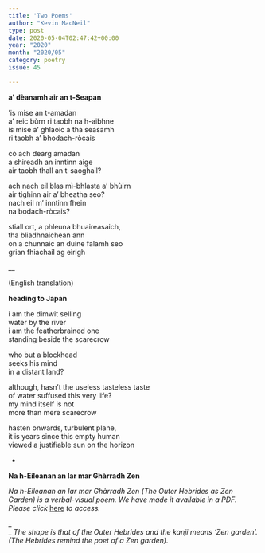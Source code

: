 ```yaml
---
title: 'Two Poems'
author: "Kevin MacNeil"
type: post
date: 2020-05-04T02:47:42+00:00
year: "2020"
month: "2020/05"
category: poetry
issue: 45

---
```

**a’ dèanamh air an t-Seapan**

’is mise an t-amadan  
a’ reic bùrn ri taobh na h-aibhne  
is mise a’ ghlaoic a tha seasamh  
ri taobh a’ bhodach-ròcais

cò ach dearg amadan  
a shireadh an inntinn aige  
air taobh thall an t-saoghail?

ach nach eil blas mì-bhlasta a’ bhùirn  
air tighinn air a’ bheatha seo?  
nach eil m’ inntinn fhein  
na bodach-ròcais?

stiall ort, a phleuna bhuaireasaich,  
tha bliadhnaichean ann  
on a chunnaic an duine falamh seo  
grian fhiachail ag eirigh

__

(English translation)

**heading to Japan**

i am the dimwit selling  
water by the river  
i am the featherbrained one  
standing beside the scarecrow

who but a blockhead  
seeks his mind  
in a distant land?

although, hasn’t the useless tasteless taste  
of water suffused this very life?  
my mind itself is not  
more than mere scarecrow

hasten onwards, turbulent plane,  
it is years since this empty human  
viewed a justifiable sun on the horizon

*

**Na h-Eileanan an Iar mar Ghàrradh Zen**

_Na h-Eileanan an Iar mar Ghàrradh Zen (The Outer Hebrides as Zen Garden) is a verbal-visual poem. We have made it available in a PDF. Please click_ [here][1] _to access._

_  
_ _The shape is that of the Outer Hebrides and the kanji means &#8216;Zen garden&#8217;. (The Hebrides remind the poet of a Zen garden)._

 [1]: http://bombayliterarymagazine.com/wp-content/uploads/2020/05/HEBRIDESDisorientExpress.pdf
